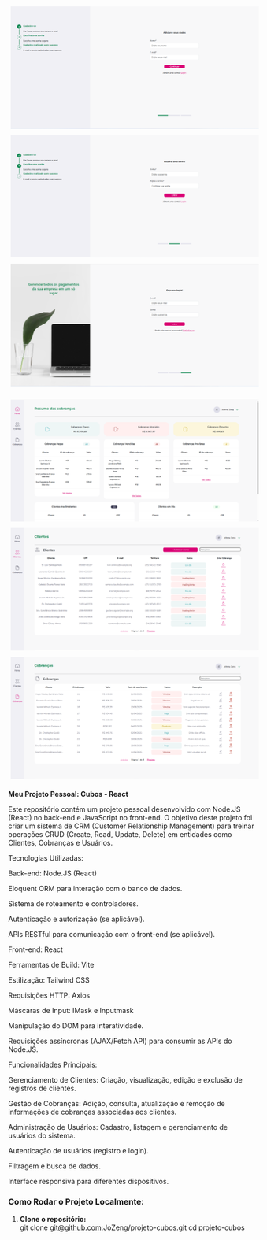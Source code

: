 <p align="center"> <img src="src/assets/cubos1.png" alt="Imagem Cubo 1" style="margin: 5px;"> <img src="src/assets/cubos2.png" alt="Imagem Cubo 2" style="margin: 5px;"> <img src="src/assets/cubos3.png" alt="Imagem Cubo 3" style="margin: 5px;"> </p>

<p align="center">
<img src="src/assets/cubos4.png" alt="Imagem Cubo 4" style="margin: 5px;">
<img src="src/assets/cubos5.png" alt="Imagem Cubo 5" style="margin: 5px;">
<img src="src/assets/cubos6.png" alt="Imagem Cubo 6" style="margin: 5px;">
</p>

**Meu Projeto Pessoal: Cubos - React**

Este repositório contém um projeto pessoal desenvolvido com Node.JS (React) no back-end e JavaScript no front-end. O objetivo deste projeto foi criar um sistema de CRM (Customer Relationship Management) para treinar operações CRUD (Create, Read, Update, Delete) em entidades como Clientes, Cobranças e Usuários.

Tecnologias Utilizadas:

Back-end: Node.JS (React)

Eloquent ORM para interação com o banco de dados.

Sistema de roteamento e controladores.

Autenticação e autorização (se aplicável).

APIs RESTful para comunicação com o front-end (se aplicável).

Front-end: React

Ferramentas de Build: Vite

Estilização: Tailwind CSS

Requisições HTTP: Axios

Máscaras de Input: IMask e Inputmask

Manipulação do DOM para interatividade.

Requisições assíncronas (AJAX/Fetch API) para consumir as APIs do Node.JS.

Funcionalidades Principais:

Gerenciamento de Clientes: Criação, visualização, edição e exclusão de registros de clientes.

Gestão de Cobranças: Adição, consulta, atualização e remoção de informações de cobranças associadas aos clientes.

Administração de Usuários: Cadastro, listagem e gerenciamento de usuários do sistema.

Autenticação de usuários (registro e login).

Filtragem e busca de dados.

Interface responsiva para diferentes dispositivos.

### **Como Rodar o Projeto Localmente:**

1. **Clone o repositório:**  
   git clone git@github.com:JoZeng/projeto-cubos.git
   cd projeto-cubos
